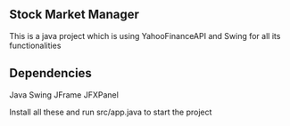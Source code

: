## Stock Market Manager

This is a java project which is using YahooFinanceAPI and Swing for all its functionalities

## Dependencies

Java
Swing JFrame
JFXPanel

Install all these and run src/app.java to start the project
